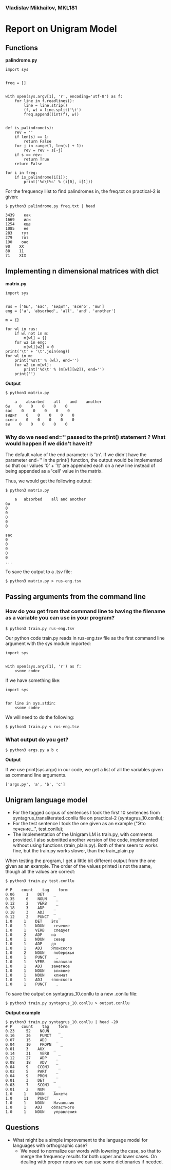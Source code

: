 ### Vladislav Mikhailov, MKL181

# Report on Unigram Model

## Functions

**palindrome.py**
```
import sys


freq = []


with open(sys.argv[1], 'r', encoding='utf-8') as f:
    for line in f.readlines():
        line = line.strip()
        (f, w) = line.split('\t')
        freq.append((int(f), w))


def is_palindrome(s):
    rev = ''
    if len(s) == 1:
        return False
    for j in range(1, len(s) + 1):
        rev = rev + s[-j]
    if s == rev:
        return True
    return False

for i in freq:
    if is_palindrome(i[1]):
        print('%d\t%s' % (i[0], i[1]))
```

For the frequency llist to find palindromes in, the freq.txt on practical-2 is given:
```
$ python3 palindrome.py freq.txt | head

3439    как
1669    или
1254    еще
1085    ее
283    тут
279    тот
190    оно
90    XX
80    11
71    XIX
```
## Implementing n dimensional matrices with dict

**matrix.py**
```
import sys


rus = ['бы', 'вас', 'видит', 'всего', 'вы']
eng = ['a', 'absorbed', 'all', 'and', 'another']

m = {}

for wl in rus:
    if wl not in m:
        m[wl] = {}
    for w2 in eng:
        m[wl][w2] = 0
print('\t' + '\t'.join(eng))
for wl in m:
    print('%s\t' % (wl), end='')
    for w2 in m[wl]:
        print('%d\t' % (m[wl][w2]), end='')
    print('')
```

**Output**
```
$ python3 matrix.py

    a    absorbed    all    and    another
бы    0    0    0    0    0    
вас    0    0    0    0    0    
видит    0    0    0    0    0    
всего    0    0    0    0    0    
вы    0    0    0    0    0
```

### Why do we need end='' passed to the print() statement ? What would happen if we didn't have it?

The default value of the end parameter is '\n'. If we didn't have the parameter end='' in the print() function, the output would be implemented so that our values '0' + '\t' are appended each on a new line instead of being appended as a 'cell' value in the matrix. 

Thus, we would get the following output:
```
$ python3 matrix.py

	a	absorbed	all	and	another
бы	
0	
0	
0	
0	
0	

вас	
0	
0	
0	
0	
0	
...	
```

To save the output to a .tsv file:
```
$ python3 matrix.py > rus-eng.tsv
```

## Passing arguments from the command line 

### How do you get from that command line to having the filename as a variable you can use in your program?

```
$ python3 train.py rus-eng.tsv
```
Our python code train.py reads in rus-eng.tsv file as the first command line argument with the sys module imported:
```
import sys


with open(sys.argv[1], 'r') as f:
    <some code>
```
If we have something like:
```
import sys


for line in sys.stdin:
    <some code>
```
We will need to do the following:
```
$ python3 train.py < rus-eng.tsv
```
### What output do you get?

```
$ python3 args.py a b c
```

**Output**

If we use print(sys.argv) in our code, we get a list of all the variables given as command line arguments.

```
['args.py', 'a', 'b', 'c']
```
 
## Unigram language model

* For the tagged corpus of sentences I took the first 10 sentences from syntagrus_transliterated.conllu file on practical-2 (syntagrus_10.conllu);
* For the test sentence I took the one given as an example ("Это течение...", test.conllu);
* The implementation of the Unigram LM is train.py, with comments provided. I also submitted another version of the code, implemented without using functions (train_plain.py). Both of them seem to works fine, but the train.py works slower, than the train_plain.py

When testing the program, I get a little bit different output from the one given as an example. The order of the values printed is not the same, though all the values are correct:
```
$ python3 train.py test.conllu

# P    count    tag    form
0.06     1    DET    _
0.35     6    NOUN    _
0.12     2    VERB    _
0.18     3    ADP    _
0.18     3    ADJ    _
0.12     2    PUNCT    _
1.0     1    DET    Это
1.0     1    NOUN    течение
1.0     1    VERB    следует
1.0     2    ADP    на
1.0     1    NOUN    север
1.0     1    ADP    до
1.0     1    ADJ    Японского
1.0     2    NOUN    побережья
1.0     1    PUNCT    ,
1.0     1    VERB    оказывая
1.0     1    ADJ    заметное
1.0     1    NOUN    влияние
1.0     1    NOUN    климат
1.0     1    ADJ    японского
1.0     1    PUNCT    .
```
To save the output on syntagrus_10.conllu to a new .conllu file:
```
$ python3 train.py syntagrus_10.conllu > output.conllu
```
**Output example**
```
$ python3 train.py syntagrus_10.conllu | head -20
# P    count    tag    form
0.23     52    NOUN    _
0.16     36    PUNCT    _
0.07     15    ADJ    _
0.04     10    PROPN    _
0.01     3    AUX    _
0.14     31    VERB    _
0.12     27    ADP    _
0.08     18    ADV    _
0.04     9    CCONJ    _
0.02     5    PART    _
0.04     9    PRON    _
0.01     3    DET    _
0.03     7    SCONJ    _
0.01     2    NUM    _
1.0     1    NOUN    Анкета
1.0     11    PUNCT    .
1.0     1    NOUN    Начальник
1.0     1    ADJ    областного
1.0     1    NOUN    управления
```

## Questions

* What might be a simple improvement to the language model for languages with orthographic case?
    * We need to normalize our words with lowering the case, so that to merge the frequency results for both upper and lower cases. On dealing with proper nouns we can use some dictionaries if needed.
